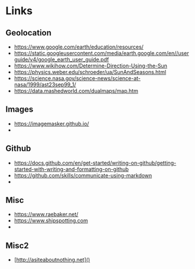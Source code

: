 # Links 

## Geolocation

* [ https://www.google.com/earth/education/resources/ ]()
* [ https://static.googleusercontent.com/media/earth.google.com/en//userguide/v4/google_earth_user_guide.pdf ]()
* [ https://www.wikihow.com/Determine-Direction-Using-the-Sun ]()
* [ https://physics.weber.edu/schroeder/ua/SunAndSeasons.html ]()
* [ https://science.nasa.gov/science-news/science-at-nasa/1999/ast23sep99_1/ ]()
* [ https://data.mashedworld.com/dualmaps/map.htm ]()

## Images

* [ https://imagemasker.github.io/ ]()
* 
## Github

* [ https://docs.github.com/en/get-started/writing-on-github/getting-started-with-writing-and-formatting-on-github ]()
* [ https://github.com/skills/communicate-using-markdown ]()
* 
<!-- ## == Misc == -->
## Misc 

* [ https://www.raebaker.net/ ]()
* [ https://www.shipspotting.com ]()
* 
## Misc2

* [http://asiteaboutnothing.net]()
